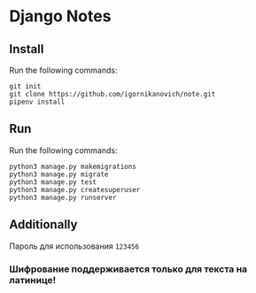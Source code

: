 # Django Notes

## Install

Run the following commands:

```
git init
git clone https://github.com/igornikanovich/note.git
pipenv install
```

## Run

Run the following commands:
   ```
   python3 manage.py makemigrations
   python3 manage.py migrate
   python3 manage.py test
   python3 manage.py createsuperuser
   python3 manage.py runserver
   ```

## Additionally

Пароль для использования ```123456```
### Шифрование поддерживается только для текста на латинице!
